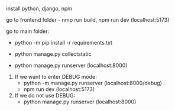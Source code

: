 install python, django, npm

go to frontend folder - nmp run build, npm run dev (localhost:5173)

go to main folder:
   - python -m pip install -r requirements.txt

   - python manage.py collectstatic

  - python manage.py runserver (localhost:8000)


1. If we want to enter DEBUG mode:
   - python -m manage.py runserver (localhost:8000/debug)
   - npm run dev (localhost:5173)
2. If we do not use DEBUG:
   - python manage.py runserver (localhost:8000)

